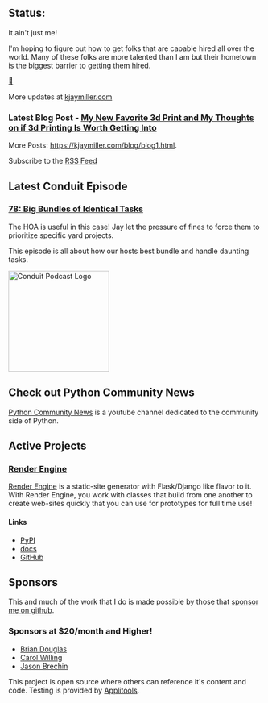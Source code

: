 ## Status:
<p>It ain't just me!</p>

<p>I'm hoping to figure out how to get folks that are capable hired all over the world. Many of these folks are more talented than I am but their hometown is the biggest barrier to getting them hired.</p>



<p><a href="https://www.youtube.com/clip/UgkxDbDzJIoWmOR1kw072kjI8Vq7gXnbP1nM">🔗</a></p>

More updates at [kjaymiller.com](https://kjaymiller.com/microblog/microblog)

### Latest Blog Post - [My New Favorite 3d Print and My Thoughts on if 3d Printing Is Worth Getting Into](https://kjaymiller.com/blog/my-new-favorite-3d-print-and-my-thoughts-on-if-3d-printing-is-worth-getting-into.html)

More Posts: <https://kjaymiller.com/blog/blog1.html>.

Subscribe to the [RSS Feed](https://kjaymiller.com/allposts.rss)


## Latest Conduit Episode
### [78: Big Bundles of Identical Tasks](http://relay.fm/conduit/78)
The HOA is useful in this case! Jay let the pressure of fines to force them to prioritize specific yard projects.  

This episode is all about how our hosts best bundle and handle daunting tasks.

<img src="https://kjaymiller.s3-us-west-2.amazonaws.com/images/conduit_artwork.png" height="200" width="200" alt="Conduit Podcast Logo"/>

## Check out Python Community News
[Python Community News](https://youtube.com/@pycommunitynews) is a youtube channel dedicated to the community side of Python.

## Active Projects

### [Render Engine]
[Render Engine] is a static-site generator with Flask/Django like flavor to it.
With Render Engine, you work with classes that build from one another to create
web-sites quickly that you can use for prototypes for full time use!

#### Links
- [PyPI](https://pypi.org/project/render-engine)
- [docs](https://render-engine.readthedocs.io)
- [GitHub](https://github.com/kjaymiller/render_engine)

## Sponsors
This and much of the work that I do is made possible by those that [sponsor me
on github](https://github.com/sponsors/kjaymiller).

### Sponsors at $20/month and Higher!
- [Brian Douglas](https://github.com/bdougie)
- [Carol Willing](https://github.com/willingc)
- [Jason Brechin](https://github.com/brechin)


This project is open source where others can reference it's content and code. Testing is provided by [Applitools](https://www.applitools.com/).


[Render Engine]: https://render-engine.readthedocs.io